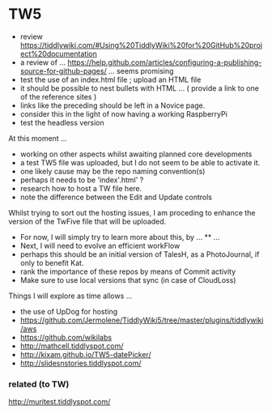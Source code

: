 # TW5
* review https://tiddlywiki.com/#Using%20TiddlyWiki%20for%20GitHub%20project%20documentation
* a review of ... https://help.github.com/articles/configuring-a-publishing-source-for-github-pages/ ... seems promising
* test the use of an index.html file ; upload an HTML file
* it should be possible to nest bullets with HTML ... ( provide a link to one of the reference sites )
* links like the preceding should be left in a Novice page.
* consider this in the light of now having a working RaspberryPi
* test the headless version

At this moment ...
* working on other aspects whilst awaiting planned core developments
* a test TW5 file was uploaded, but I do not seem to be able to activate it.
* one likely cause may be the repo naming convention(s)
* perhaps it needs to be 'index'.html' ?
* research how to host a TW file here.
* note the difference between the Edit and Update controls


Whilst trying to sort out the hosting issues, I am proceding to enhance the version of the TwFive file that will be uploaded.
* For now, I will simply try to learn more about this, by ...
** ...
* Next, I will need to evolve an efficient workFlow
* perhaps this should be an initial version of TalesH, as a PhotoJournal, if only to benefit Kat.
* rank the importance of these repos by means of Commit activity
* Make sure to use local versions that sync (in case of CloudLoss)

Things I will explore as time allows ...
* the use of UpDog for hosting
* https://github.com/Jermolene/TiddlyWiki5/tree/master/plugins/tiddlywiki/aws
* https://github.com/wikilabs
* http://mathcell.tiddlyspot.com/
* http://kixam.github.io/TW5-datePicker/
* http://slidesnstories.tiddlyspot.com/

### related (to TW)

http://muritest.tiddlyspot.com/
